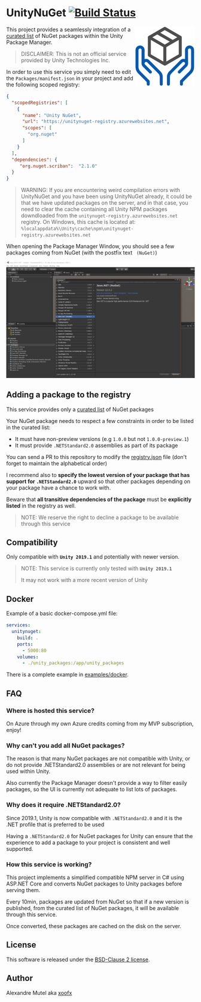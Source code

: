 # UnityNuGet [![Build Status](https://github.com/xoofx/UnityNuGet/workflows/ci/badge.svg?branch=master)](https://github.com/xoofx/UnityNuGet/actions)

<img align="right" width="160px" height="160px" src="img/unitynuget.png">

This project provides a seamlessly integration of a [curated list](registry.json) of NuGet packages within the Unity Package Manager.

> DISCLAIMER: This is not an official service provided by Unity Technologies Inc.

In order to use this service you simply need to edit the `Packages/manifest.json` in your project and add the following scoped registry:

```json
{
  "scopedRegistries": [
    {
      "name": "Unity NuGet",
      "url": "https://unitynuget-registry.azurewebsites.net",
      "scopes": [
        "org.nuget"
      ]
    }
  ],
  "dependencies": {
     "org.nuget.scriban":  "2.1.0"
  }
}
```

> WARNING: If you are encountering weird compilation errors with UnityNuGet and you have been using UnityNuGet already, 
> it could be that we have updated packages on the server, and in that case, you need to clear the cache containing
> all Unity NPM packages downdloaded from the `unitynuget-registry.azurewebsites.net` registry.
> On Windows, this cache is located at: `%localappdata%\Unity\cache\npm\unitynuget-registry.azurewebsites.net`

When opening the Package Manager Window, you should see a few packages coming from NuGet (with the postfix text ` (NuGet)`)

![UnityEditorWithNuGet](img/unity_editor_with_nuget.jpg)

## Adding a package to the registry

This service provides only a [curated list](registry.json) of NuGet packages

Your NuGet package needs to respect a few constraints in order to be listed in the curated list:

- It must have non-preview versions (e.g `1.0.0` but not `1.0.0-preview.1`)
- It must provide `.NETStandard2.0` assemblies as part of its package

You can send a PR to this repository to modify the [registry.json](registry.json) file (don't forget to maintain the alphabetical order)

I recommend also to **specify the lowest version of your package that has support for `.NETStandard2.0`** upward so that other packages depending on your package have a chance to work with.

Beware that **all transitive dependencies of the package** must be **explicitly listed** in the registry as well.

> NOTE: We reserve the right to decline a package to be available through this service

## Compatibility

Only compatible with **`Unity 2019.1`** and potentially with newer version.

> NOTE: This service is currently only tested with **`Unity 2019.1`**
>
> It may not work with a more recent version of Unity

## Docker

Example of a basic docker-compose.yml file:

```yaml
services:
  unitynuget:
    build: .
    ports:
      - 5000:80
    volumes:
      - ./unity_packages:/app/unity_packages
```

There is a complete example in [examples/docker](examples/docker).

## FAQ

### Where is hosted this service?

On Azure through my own Azure credits coming from my MVP subscription, enjoy!

### Why can't you add all NuGet packages?

The reason is that many NuGet packages are not compatible with Unity, or do not provide .NETStandard2.0 assemblies or are not relevant for being used within Unity.

Also currently the Package Manager doesn't provide a way to filter easily packages, so the UI is currently not adequate to list lots of packages.

### Why does it require .NETStandard2.0?

Since 2019.1, Unity is now compatible with `.NETStandard2.0` and it is the .NET profile that is preferred to be used

Having a `.NETStandard2.0` for NuGet packages for Unity can ensure that the experience to add a package to your project is consistent and well supported.

### How this service is working?

This project implements a simplified compatible NPM server in C# using ASP.NET Core and converts NuGet packages to Unity packages before serving them. 

Every 10min, packages are updated from NuGet so that if a new version is published, from the curated list of NuGet packages, it will be available through this service.

Once converted, these packages are cached on the disk on the server.

## License

This software is released under the [BSD-Clause 2 license](https://opensource.org/licenses/BSD-2-Clause). 

## Author

Alexandre Mutel aka [xoofx](http://xoofx.com)
